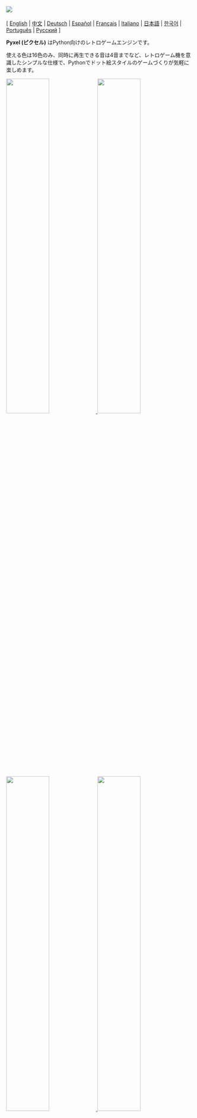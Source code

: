 # <img src="images/pyxel_logo_152x64.png">

[ [English](../README.md) | [中文](README.cn.md) | [Deutsch](README.de.md) | [Español](README.es.md) | [Français](README.fr.md) | [Italiano](README.it.md) | [日本語](README.ja.md) | [한국어](README.ko.md) | [Português](README.pt.md) | [Русский](README.ru.md) ]

**Pyxel (ピクセル)** はPython向けのレトロゲームエンジンです。

使える色は16色のみ、同時に再生できる音は4音までなど、レトロゲーム機を意識したシンプルな仕様で、Pythonでドット絵スタイルのゲームづくりが気軽に楽しめます。

<a href="../pyxel/examples/01_hello_pyxel.py" target="_blank">
<img src="images/01_hello_pyxel.gif" width="48%">
</a>

<a href="../pyxel/examples/02_jump_game.py" target="_blank">
<img src="images/02_jump_game.gif" width="48%">
</a>

<a href="../pyxel/examples/03_draw_api.py" target="_blank">
<img src="images/03_draw_api.gif" width="48%">
</a>

<a href="../pyxel/examples/04_sound_api.py" target="_blank">
<img src="images/04_sound_api.gif" width="48%">
</a>

<a href="images/image_tilemap_editor.gif" target="_blank">
<img src="images/image_tilemap_editor.gif" width="48%">
</a>

<a href="images/sound_music_editor.gif" target="_blank">
<img src="images/sound_music_editor.gif" width="48%">
</a>

Pyxelの仕様やAPIは、[PICO-8](https://www.lexaloffle.com/pico-8.php)や[TIC-80](https://tic.computer/)のデザインを参考にしています。

Pyxelはオープンソースで、無料で自由に使えます。Pyxelでレトロゲームづくりを始めましょう！

## 仕様

- Windows、Mac、Linux対応
- Pythonによるプログラミング
- 16色パレット
- 256x256サイズ、3画像バンク
- 256x256サイズ、8タイルマップ
- 4音同時再生、定義可能な64サウンド
- 任意のサウンドを組み合わせ可能な8ミュージック
- キーボード、マウス、ゲームパッド
- 画像・サウンド編集ツール

### カラーパレット

<img src="images/05_color_palette.png">

<img src="images/pyxel_palette.png">

## インストール方法

Pyxelにはパッケージ版とスタンドアロン版の2種類があります。

### パッケージ版のインストール

パッケージ版Pyxelでは、Pythonの拡張モジュールとしてPyxelを使用します。

`pip`コマンドを使ったPythonのパッケージ管理に慣れている方や、本格的なPythonアプリケーションを開発したい方におすすめです。

**Windows**

[Python3](https://www.python.org/) (バージョン3.7以上) をインストールした後に、次のコマンドを実行します。

```sh
pip install -U pyxel
```

**Mac**

[Python3](https://www.python.org/) (バージョン3.7以上) をインストールした後に、次のコマンドを実行します。

```sh
pip3 install -U pyxel
```

**Linux**

SDL2パッケージ (Ubuntuの場合は`libsdl2-dev`)、[Python3](https://www.python.org/) (バージョン3.7以上)、`python3-pip`をインストールした後に、次のコマンドを実行します。

```sh
sudo pip3 install -U pyxel
```

上記で動作しない場合は、`cmake`、`rust`をインストールした後に、以下の手順でセルフビルドを試してみてください。

```sh
git clone https://github.com/kitao/pyxel.git
cd pyxel
make clean all
sudo pip3 install .
```

### スタンドアロン版のインストール

スタンドアロン版Pyxelでは、Pythonに依存しない単体のツールとしてPyxelを使用します。

Pythonの設定を気にせず手軽にプログラミングを始めたい方や、Pyxelのゲームをすぐに遊んでみたいという方におすすめです。

**Windows**

[ダウンロードページ](https://github.com/kitao/pyxel/releases)から、最新版のWindows向けインストーラー (`pyxel-[バージョン名]-windows-setup.exe`) をダウンロードして実行します。

**Mac**

[Homebrew](https://brew.sh/)導入後に、以下のコマンドを実行します。

```sh
brew tap kitao/pyxel
brew install pyxel
```

**Linux**

SDL2パッケージ (Ubuntuの場合は`libsdl2-dev`) のインストールと[Homebrew](https://brew.sh/)の導入後に、以下のコマンドを実行します。

```sh
brew tap kitao/pyxel
brew install pyxel
```

上記で動作しない場合は、パッケージ版のセルフビルドを試してみてください。

### サンプルを実行する

Pyxelのインストール後に、次のコマンドでカレントディレクトリにPyxelのサンプルコードがコピーされます。

```sh
pyxel copy_examples
```

コピーされるサンプルは以下の通りです。

- [01_hello_pyxel.py](../pyxel/examples/01_hello_pyxel.py) - シンプルなアプリケーション
- [02_jump_game.py](../pyxel/examples/02_jump_game.py) - Pyxelリソースファイルを使ったジャンプゲーム
- [03_draw_api.py](../pyxel/examples/03_draw_api.py) - 描画APIのデモ
- [04_sound_api.py](../pyxel/examples/04_sound_api.py) - サウンドAPIのデモ
- [05_color_palette.py](../pyxel/examples/05_color_palette.py) - カラーパレット一覧
- [06_click_game.py](../pyxel/examples/06_click_game.py) - マウスクリックゲーム
- [07_snake.py](../pyxel/examples/07_snake.py) - BGM付きスネークゲーム
- [08_triangle_api.py](../pyxel/examples/08_triangle_api.py) - 三角形描画APIのデモ
- [09_shooter.py](../pyxel/examples/09_shooter.py) - 画面遷移のあるシューティングゲーム
- [10_platformer.py](../pyxel/examples/10_platformer.py) - マップのある横スクロールアクションゲーム

サンプルは以下のコマンドで実行できます。

```sh
cd pyxel_examples
pyxel run 01_hello_pyxel.py
```

## 使い方

### アプリケーションの作成方法

Pythonスクリプト内でPyxelモジュールをインポートして、`init`関数でウィンドウサイズを指定した後に、`run`関数でPyxelアプリケーションを開始します。

```python
import pyxel

pyxel.init(160, 120)

def update():
    if pyxel.btnp(pyxel.KEY_Q):
        pyxel.quit()

def draw():
    pyxel.cls(0)
    pyxel.rect(10, 10, 20, 20, 11)

pyxel.run(update, draw)
```

`run`関数の引数にはフレーム更新処理を行う`update`関数と、描画処理を行う`draw`関数を指定します。

実際のアプリケーションでは、以下のようにクラスでPyxelの処理をラップするのがおすすめです。

```python
import pyxel

class App:
    def __init__(self):
        pyxel.init(160, 120)
        self.x = 0
        pyxel.run(self.update, self.draw)

    def update(self):
        self.x = (self.x + 1) % pyxel.width

    def draw(self):
        pyxel.cls(0)
        pyxel.rect(self.x, 0, 8, 8, 9)

App()
```

また、シンプルなグラフィックスやアニメーションを作成する場合は、`show`関数や`flip`関数を使った簡易的な記述も可能です。

`show`関数は画面を表示して、`Esc`キーが押されるまで待機します。

```python
import pyxel

pyxel.init(120, 120)
pyxel.cls(1)
pyxel.circb(60, 60, 40, 7)
pyxel.show()
```

`flip`関数は画面を一度更新します。

```python
import pyxel

pyxel.init(120, 80)

while True:
    pyxel.cls(3)
    pyxel.rectb(pyxel.frame_count % 160 - 40, 20, 40, 40, 7)
    pyxel.flip()
```

### アプリケーションの実行方法

作成したPythonスクリプトは次のコマンドで実行できます。

```sh
pyxel run Pythonスクリプトファイル
```

またパッケージ版であれば、通常のPythonスクリプトと同様に実行することもできます。

```sh
python3 Pythonスクリプトファイル
```

(Windowsの場合は`python3`の代わりに`python`と入力してください)

### 特殊操作

Pyxelアプリケーション実行中に、以下の特殊操作を行うことができます。

- `Esc`<br>
アプリケーションを終了する
- `Alt(Option)+1`<br>
スクリーンショットをデスクトップに保存する
- `Alt(Option)+2`<br>
画面キャプチャ動画の録画開始時刻をリセットする
- `Alt(Option)+3`<br>
画面キャプチャ動画をデスクトップに保存する (最大10秒)
- `Alt(Option)+0`<br>
パフォーマンスモニタ (fps、update時間、draw時間) の表示を切り替える
- `Alt(Option)+Enter`<br>
フルスクリーン表示を切り替える

### リソースの作成方法

Pyxel Editorを使って、Pyxelアプリケーションで使用する画像やサウンドを作成することができます。

Pyxel Editorは次のコマンドで起動します。

```sh
pyxel edit [Pyxelリソースファイル]
```

指定したPyxelリソースファイル (.pyxres) が存在する場合は読み込み、存在しない場合は指定した名前で新規にファイルを作成します。リソースファイルを省略した場合は`my_resource.pyxres`がファイル名になります。

Pyxel Editorの起動後に、別のリソースファイルをドラッグ＆ドロップすることでファイルを切り替えることができます。

また、``Ctrl(Cmd)``キーを押しながらリソースファイルをドラッグ＆ドロップすると、現在編集中のリソースタイプ (イメージ/タイルマップ/サウンド/ミュージック) のみが読み込まれます。この操作により、複数のリソースファイルを1つにまとめることができます。

作成したリソースファイルはPyxelアプリケーションから`load`関数で読み込めます。

Pyxel Editorには以下の編集モードがあります。

**イメージエディタ:**

イメージバンクの画像を編集する画面です。

<img src="images/image_editor.gif">

イメージエディタ画面に画像ファイル (png/gif/jpeg) をドラッグ＆ドロップすると、画像を選択中のイメージバンクに読み込むことができます。

**タイルマップエディタ:**

イメージバンクの画像をタイル状に並べたタイルマップを編集する画面です。

<img src="images/tilemap_editor.gif">

**サウンドエディタ:**

サウンドを編集する画面です。

<img src="images/sound_editor.gif">

**ミュージックエディタ:**

サウンドを再生順に並べたミュージックを編集する画面です。

<img src="images/music_editor.gif">

### その他のリソース作成方法

Pyxel用の画像やタイルマップは以下の方法で作成することもできます。

- `Image.set`や`Tilemap.set`関数で文字列のリストから作成する
- `Image.load`関数でPyxel向け配色の画像ファイル (png/gif/jpeg) を読み込む

Pyxel用のサウンドやミュージックは以下の方法で作成することもできます。

- `Sound.set`や`Music.set`関数で文字列から作成する

各関数の使い方はAPIリファレンスを参照してください。

### アプリケーションの配布方法

Pyxelではプラットフォームによらず動作する、専用のアプリケーション配布ファイル形式 (Pyxelアプリケーションファイル) をサポートしています。

Pyxelアプリケーションファイル (.pyxapp) は次のコマンドで作成します。

```sh
pyxel package アプリケーションのディレクトリ 起動スクリプトファイル
```

リソースや追加モジュールを同梱する場合は、アプリケーションのディレクトリ内に配置してください。

作成したアプリケーションファイルは以下のコマンドで実行します。

```sh
pyxel play Pyxelアプリケーションファイル
```

## APIリファレンス

### システム

- `width`, `height`<br>
画面の幅と高さ

- `frame_count`<br>
経過フレーム数

- `init(width, height, [title], [fps], [quit_key], [capture_sec])`<br>
Pyxelアプリケーションを画面サイズ (`width`, `height`) で初期化します。`title`でウィンドウタイトル、`fps`で動作フレームレート、`quit_key`でアプリケーション終了キー、`capture_sec`で画面キャプチャ動画の最大録画時間を指定します。<br>
例：`pyxel.init(160, 120, title="Pyxel with Options", fps=60, quit_key=pyxel.KEY_NONE, capture_sec=0)`

- `run(update, draw)`<br>
Pyxelアプリケーションを開始し、フレーム更新時に`update`関数、描画時に`draw`関数を呼びます。

- `show()`<br>
画面を表示して`Esc`キーが押されるまで待機します。(通常のアプリケーションでは使用しません)

- `flip()`<br>
画面を一度更新します。(通常のアプリケーションでは使用しません)

- `quit()`<br>
現在フレーム終了時にPyxelアプリケーションを終了します。

### リソース

- `load(filename, [image], [tilemap], [sound], [music])`<br>
リソースファイル (.pyxres) を読み込みます。リソースタイプ (`image/tilemap/sound/music`) に``False``を指定すると、そのリソースは読み込まれません。

### 入力
- `mouse_x`, `mouse_y`<br>
現在のマウスカーソル座標

- `mouse_wheel`<br>
現在のマウスホイールの値

- `btn(key)`<br>
`key`が押されていたら`True`、押されていなければ`False`を返します。([キー定義一覧](../pyxel/__init__.pyi))

- `btnp(key, [hold], [period])`<br>
そのフレームに`key`が押されたら`True`、押されなければ`False`を返します。`hold`と`period`を指定すると、`hold`フレーム以上ボタンを押し続けた時に`period`フレーム間隔で`True`が返ります。

- `btnr(key)`<br>
そのフレームに`key`が離されたら`True`、離されなければ`False`を返します。

- `mouse(visible)`<br>
`visible`が`True`ならマウスカーソルを表示し、`False`なら非表示にします。マウスカーソルが非表示でも座標は更新されます。

### グラフィックス

- `colors`<br>
パレットの表示色リスト。表示色は24ビット数値で指定します。Pythonリストを直接代入、取得する場合は`colors.from_list`と`colors.to_list`を使用してください。<br>
例：`org_colors = pyxel.colors.to_list(); pyxel.colors[15] = 0x112233; pyxel.colors.from_list(org_colors)`

- `image(img)`<br>
イメージバンク`img` (0-2) を操作します。(イメージクラスを参照のこと)<br>
例：`pyxel.image(0).load(0, 0, "title.png")`

- `tilemap(tm)`<br>
タイルマップ`tm` (0-7) を操作します。(タイルマップクラスを参照のこと)

- `clip(x, y, w, h)`<br>
画面の描画領域を (`x`, `y`) から幅`w`、高さ`h`に設定します。`clip()`で描画領域を全画面にリセットします。

- `pal(col1, col2)`<br>
描画時に色`col1`を`col2`に置き換えます。`pal()`で初期状態にリセットします。

- `cls(col)`<br>
画面を色`col`でクリアします。

- `pget(x, y)`<br>
(`x`, `y`) のピクセルの色を取得します。

- `pset(x, y, col)`<br>
(`x`, `y`) に色`col`のピクセルを描画します。

- `line(x1, y1, x2, y2, col)`<br>
色`col`の直線を (`x1`, `y1`)-(`x2`, `y2`) に描画します。

- `rect(x, y, w, h, col)`<br>
幅`w`、高さ`h`、色`col`の矩形を (`x`, `y`) に描画します。

- `rectb(x, y, w, h, col)`<br>
幅`w`、高さ`h`、色`col`の矩形の輪郭線を (`x`, `y`) に描画します。

- `circ(x, y, r, col)`<br>
半径`r`、色`col`の円を (`x`, `y`) に描画します。

- `circb(x, y, r, col)`<br>
半径`r`、色`col`の円の輪郭線を (`x`, `y`) に描画します。

- `tri(x1, y1, x2, y2, x3, y3, col)`<br>
頂点が (`x1`, `y1`)、(`x2`, `y2`)、(`x3`, `y3`)、色`col`の三角形を描画します。

- `trib(x1, y1, x2, y2, x3, y3, col)`<br>
頂点が (`x1`, `y1`)、(`x2`, `y2`)、(`x3`, `y3`)、色`col`の三角形の輪郭線を描画します。

- `blt(x, y, img, u, v, w, h, [colkey])`<br>
イメージバンク`img` (0-2) の (`u`, `v`) からサイズ (`w`, `h`) の領域を (`x`, `y`) にコピーします。`w`、`h`それぞれに負の値を設定すると水平、垂直方向に反転します。`colkey`に色を指定すると透明色として扱われます。

<img src="images/image_bank_mechanism.png">

- `bltm(x, y, tm, u, v, w, h, [colkey])`<br>
タイルマップ`tm` (0-7) の (`u`, `v`) から、横`w`個 x 縦`h`個のタイルを (`x`, `y`) に描画します。`colkey`に色を指定すると透明色として扱われます。1タイルのサイズは8x8ピクセルで、`(タイルx座標, タイルy座標)`のタプルとしてタイルマップに格納されています。

- `text(x, y, s, col)`<br>
色`col`の文字列`s`を (`x`, `y`) に描画します。

### オーディオ

- `sound(snd)`<br>
サウンド`snd` (0-63) を操作します。(サウンドクラスを参照のこと)<br>
例：`pyxel.sound(0).speed = 60`

- `music(msc)`<br>
ミュージック`msc` (0-7) を操作します。(ミュージッククラスを参照のこと)

- `play_pos(ch)`<br>
チャンネル`ch` (0-3) のサウンド再生位置を`(サウンド番号, ノート番号)`のタプルとして取得します。再生停止時は`None`を返します。

- `play(ch, snd, [loop])`<br>
チャンネル`ch` (0-3) でサウンド`snd` (0-63) を再生します。`snd`がリストの場合順に再生されます。`loop`に`True`を指定するとループ再生します。

- `playm(msc, [loop])`<br>
ミュージック`msc` (0-7) を再生します。`loop`に`True`を指定するとループ再生します。

- `stop([ch])`<br>
指定したチャンネル`ch` (0-3) の再生を停止します。`stop()`で全チャンネルの再生を停止します。

### イメージクラス

- `width`, `height`<br>
イメージの幅と高さ

- `set(x, y, data)`<br>
(`x`, `y`) に文字列のリストでイメージを設定します。<br>
例：`pyxel.image(0).set(10, 10, ["1234", "5678", "9abc", "defg"])`

- `load(x, y, filename)`<br>
(`x`, `y`) に画像ファイル (png/gif/jpeg) を読み込みます。

- `pget(x, y)`<br>
(`x`, `y`) のピクセルの色を取得します。

- `pset(x, y, col)`<br>
(`x`, `y`) に色`col`のピクセルを描画します。

### タイルマップクラス

- `width`, `height`<br>
タイルマップの幅と高さ

- `refimg`<br>
タイルマップが参照するイメージバンク (0-2)

- `set(x, y, data)`<br>
(`x`, `y`) に文字列のリストでタイルマップを設定します。<br>
例：`pyxel.tilemap(0).set(0, 0, ["000102", "202122", "a0a1a2", "b0b1b2"])`

- `pget(x, y)`<br>
(`x`, `y`) のタイルを取得します。タイルは`(タイルx座標, タイルy座標)`のタプルです。

- `pset(x, y, tile)`<br>
(`x`, `y`) にタイルを設定します。タイルは`(タイルx座標, タイルy座標)`のタプルです。

### サウンドクラス

- `notes`<br>
音程 (0-127) のリスト。数値が大きいほど音程は高くなり、33で'A2'(440Hz)になります。休符は-1です。

- `tones`<br>
音色 (0:Triangle / 1:Square / 2:Pulse / 3:Noise) のリスト

- `volumes`<br>
音量 (0-7) のリスト

- `effects`<br>
エフェクト (0:None / 1:Slide / 2:Vibrato / 3:FadeOut) のリスト

- `speed`<br>
再生速度。1が一番速く、数値が大きいほど再生速度は遅くなります。120で1音の長さが1秒になります。

- `set(notes, tones, volumes, effects, speed)`<br>
文字列で音程、音色、音量、エフェクトを設定します。音色、音量、エフェクトの長さが音程より短い場合は、先頭から繰り返されます。

- `set_notes(notes)`<br>
'CDEFGAB'+'#-'+'0123'または'R'の文字列で音程を設定します。大文字と小文字は区別されず、空白は無視されます。<br>
例：`pyxel.sound(0).set_notes("G2B-2D3R RF3F3F3")`

- `set_tones(tones)`<br>
'TSPN'の文字列で音色を設定します。大文字と小文字は区別されず、空白は無視されます。<br>
例：`pyxel.sound(0).set_tones("TTSS PPPN")`

- `set_volumes(volumes)`<br>
'01234567'の文字列で音量を設定します。大文字と小文字は区別されず、空白は無視されます。<br>
例：`pyxel.sound(0).set_volumes("7777 7531")`

- `set_effects(effects)`<br>
'NSVF'の文字列でエフェクトを設定します。大文字と小文字は区別されず、空白は無視されます。<br>
例：`pyxel.sound(0).set_effects("NFNF NVVS")`

### ミュージッククラス

- `sequences`<br>
サウンド (0-63) のリストをチャンネル数分連ねた2次元リスト

- `set(seq0, seq1, seq2, seq3)`<br>
全チャンネルのサウンド (0-63) のリストを設定します。空リストを指定するとそのチャンネルは再生に使用しません。<br>
例：`pyxel.music(0).set([0, 1], [2, 3], [4], [])`

### 上級者向けAPI

Pyxelには「ユーザーを混乱させる可能性がある」「使うために専門の知識が必要」などの理由から、このリファレンスには記載していない「上級者向けAPI」があります。

腕に覚えのある方は、[こちら](../pyxel/__init__.pyi)を手がかりにして、あっと驚くような作品づくりに挑戦してみてください！

## コントリビューション方法

### 問題の報告

不具合の報告や機能の要望は[Issue Tracker](https://github.com/kitao/pyxel/issues)で受け付けています。新しいレポートを作成する前に、同じ内容のものがないか確認をお願いします。

### 動作確認

動作確認を行い、[Issue Tracker](https://github.com/kitao/pyxel/issues)で不具合の報告や改善の提案をしてくれる方は大歓迎です！

### プルリクエスト

パッチや修正はプルリクエスト (PR) として受け付けています。提出の前に問題がすでに解決済みでないか[Issue Tracker](https://github.com/kitao/pyxel/issues)で確認をお願いします。

提出されたプルリクエストは[MITライセンス](../LICENSE)で公開することに同意したものと見なされます。

## その他の情報

- [Discord server (English)](https://discord.gg/FC7kUZJ)
- [Discord server (Japanese - 日本語版)](https://discord.gg/qHA5BCS)

## ライセンス

Pyxelは[MITライセンス](../LICENSE)です。ソースコードやライセンス表示用のファイル等で、[著作権とライセンス全文](LICENSE)の表示を行えば、自由に販売や配布をすることができます。
